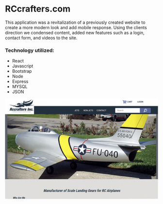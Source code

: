 # RCcrafters.com

This application was a revitalization of a previously created website to create a more modern look and add mobile response. Using the clients direction we condensed content, added new features such as a login, contact form, and videos to the site. 

### Technology utilized:
* React
* Javascript
* Bootstrap
* Node
* Express
* MYSQL
* JSON

![demo](rccrafters.gif)
